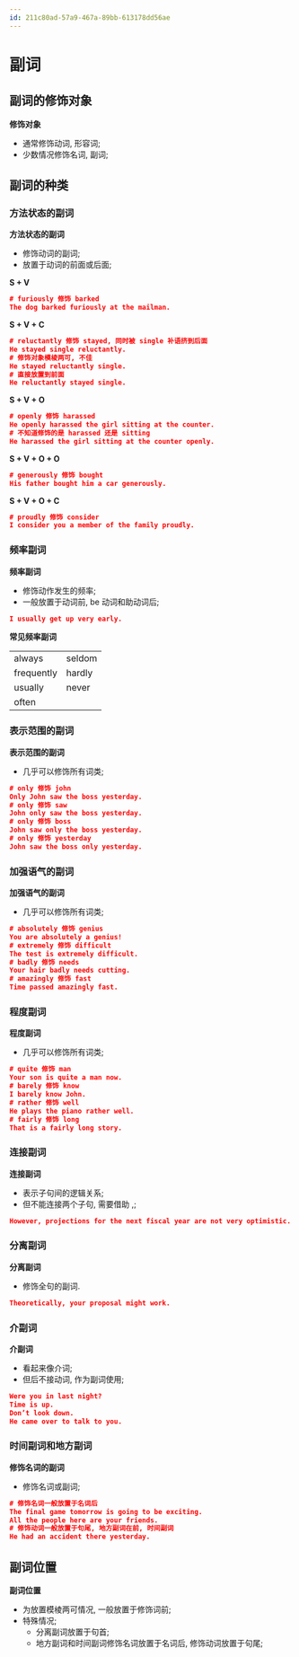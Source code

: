 ```yaml
---
id: 211c80ad-57a9-467a-89bb-613178dd56ae
---
```


# 副词

## 副词的修饰对象

**修饰对象**

- 通常修饰动词, 形容词;
- 少数情况修饰名词, 副词;

## 副词的种类

### 方法状态的副词

**方法状态的副词**

- 修饰动词的副词;
- 放置于动词的前面或后面;

**S + V**

```json
# furiously 修饰 barked
The dog barked furiously at the mailman.
```

**S + V + C**

```json
# reluctantly 修饰 stayed, 同时被 single 补语挤到后面
He stayed single reluctantly.
# 修饰对象模棱两可, 不佳
He stayed reluctantly single.
# 直接放置到前面
He reluctantly stayed single.
```

**S + V + O**

```json
# openly 修饰 harassed
He openly harassed the girl sitting at the counter.
# 不知道修饰的是 harassed 还是 sitting
He harassed the girl sitting at the counter openly.
```

**S + V + O + O**

```json
# generously 修饰 bought
His father bought him a car generously.
```

**S + V + O + C**

```json
# proudly 修饰 consider
I consider you a member of the family proudly.
```

### 频率副词

**频率副词**

- 修饰动作发生的频率;
- 一般放置于动词前, be 动词和助动词后;

```json
I usually get up very early.
```

**常见频率副词**

|            |        |
| ---------- | ------ |
| always     | seldom |
| frequently | hardly |
| usually    | never  |
| often      |        |

### 表示范围的副词

**表示范围的副词**

- 几乎可以修饰所有词类;

```json
# only 修饰 john
Only John saw the boss yesterday.
# only 修饰 saw
John only saw the boss yesterday.
# only 修饰 boss
John saw only the boss yesterday.
# only 修饰 yesterday
John saw the boss only yesterday.
```

### 加强语气的副词

**加强语气的副词**

- 几乎可以修饰所有词类;

```json
# absolutely 修饰 genius
You are absolutely a genius!
# extremely 修饰 difficult
The test is extremely difficult.
# badly 修饰 needs
Your hair badly needs cutting.
# amazingly 修饰 fast
Time passed amazingly fast.
```

### 程度副词

**程度副词**

- 几乎可以修饰所有词类;

```json
# quite 修饰 man
Your son is quite a man now.
# barely 修饰 know
I barely know John.
# rather 修饰 well
He plays the piano rather well.
# fairly 修饰 long
That is a fairly long story.
```

### 连接副词

**连接副词**

- 表示子句间的逻辑关系;
- 但不能连接两个子句, 需要借助 ,;

```json
However, projections for the next fiscal year are not very optimistic.
```

### 分离副词

**分离副词**

- 修饰全句的副词.

```json
Theoretically, your proposal might work.
```

### 介副词

**介副词**

- 看起来像介词;
- 但后不接动词, 作为副词使用;

```json
Were you in last night?
Time is up.
Don’t look down.
He came over to talk to you.
```

### 时间副词和地方副词

**修饰名词的副词**

- 修饰名词或副词;

```json
# 修饰名词一般放置于名词后
The final game tomorrow is going to be exciting.
All the people here are your friends.
# 修饰动词一般放置于句尾, 地方副词在前, 时间副词
He had an accident there yesterday.
```

## 副词位置

**副词位置**

- 为放置模棱两可情况, 一般放置于修饰词前;
- 特殊情况;
  - 分离副词放置于句首;
  - 地方副词和时间副词修饰名词放置于名词后, 修饰动词放置于句尾;
